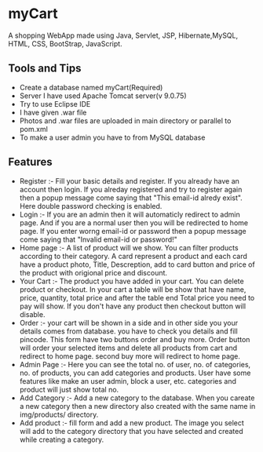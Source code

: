 # myCart
 A shopping WebApp made using Java, Servlet, JSP, Hibernate,MySQL, HTML, CSS, BootStrap, JavaScript.
## Tools and Tips
 * Create a database named myCart(Required)
 * Server I have used Apache Tomcat server(v 9.0.75)
 * Try to use Eclipse IDE
 * I have given .war file
 * Photos and .war files are uploaded in main directory or parallel to pom.xml
 * To make a user admin you have to from MySQL database

## Features
 * Register :- Fill your basic details and register. If you already have an account then login. If you alreday registered and try to register again then a popup message come saying that "This email-id alredy exist". Here double password checking is enabled.
 * Login  :- If you are an admin then it will automaticly redirect to admin page. And if you are a normal user then you will be redirected to home page. If you enter worng email-id or password then a popup message come saying that "Invalid email-id or password!"
 * Home page :- A list of product will we show. You can filter products according to their category. A card represent a product and each card have a product photo, Title, Descreption, add to card button and price of the product with origional price and discount.
 * Your Cart  :- The product you have added in your cart. You can delete product or checkout. In your cart a table will be show that have name, price, quantity, total price and after the table end Total price you need to pay will show. If you don't have any product then checkout button will disable.
 * Order :- your cart will be shown in a side and in other side you your details comes from database. you have to check you details and fill pincode. This form have two buttons order and buy more. Order button will order your selected items and delete all products from cart and redirect to home page. second buy more will redirect to home page.
 * Admin Page :- Here you can see the total no. of user, no. of categories, no. of products, you can add categories and products. User have some features like make an user admin, block a user, etc. categories and product will just show total no.
 * Add Category  :-  Add a new category to the database. When you careate a new category then a new directory also created with the same name in img/products/ directory.
 * Add product  :- fill form and add a new product. The image you select will add to the category directory that you have selected and created while creating a category.
